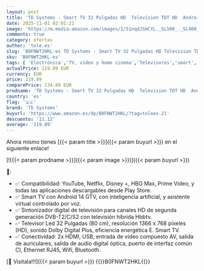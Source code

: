 ```yaml
---
layout: post
title: 'TD Systems - Smart TV 32 Pulgadas HD  Television TDT HD  Android 14 GTV  Modelo 2025  Televisor con 3 años de garantía - PRIME32C21GLE'
date: 2025-11-01 02:01:21
image: 'https://m.media-amazon.com/images/I/51nqdJSHCYL._SL500_._SL400_.jpg'
comments: true
category: ofertas
author: 'tole.es'
slug: 'B0FNWT2HKL-es TD Systems - Smart TV 32 Pulgadas HD Television TDT HD...'
sku: 'B0FNWT2HKL-es'
tags: [ 'Electrónica','TV, vídeo y home cinema','Televisores','smart','td systems','television','televisor','tv','🇪🇸', ]
actualPrice: 119.89 EUR
currency: EUR
price: 119.89
comparePrice: 134.89 EUR
prodname: 'TD Systems - Smart TV 32 Pulgadas HD  Television TDT HD  Android 14 GTV  Modelo 2025  Televisor con 3 años de garantía - PRIME32C21GLE'
country: 'es'
flag: '🇪🇸'
brand: 'TD Systems'
buyurl: 'https://www.amazon.es/dp/B0FNWT2HKL/?tag=tolees-21'
descuento: '11.12'
average: '119.89'
---
```


Ahora mismo tienes [{{< param title >}}]({{< param buyurl >}}) en el siguiente enlace!

[![{{< param prodname >}}]({{< param image >}})]({{< param buyurl >}})

🔎:

- ✅ Compatibilidad: YouTube, Netflix, Disney +, HBO Max, Prime Video, y todas las aplicaciones descargables desde Play Store.
- ✅ Smart TV con Android 14 GTV, con inteligencia artificial, y asistente virtual controlado por voz.
- ✅ Sintonizador digital de televisión para canales HD de segunda generación DVB-T2/C/S2 con televisión híbrida Hbbtv.
- ✅ Televisor Led 32 Pulgadas (80 cm), resolución 1366 x 768 píxeles (HD), sonido Dolby Digital Plus, eficiencia energética E. Smart TV.
- ✅ Conectividad: 2x HDMI, USB, entrada de vídeo compuesto AV, salida de auriculares, salida de audio digital óptica, puerto de interfaz común CI, Ethernet RJ45, Wifi, Bluetooth.

[🛒 Visítala!!!]({{< param buyurl >}})
{{<world>}}B0FNWT2HKL{{</world>}}
